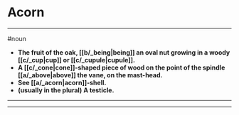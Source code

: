 # Acorn
---
#noun
- **The fruit of the oak, [[b/_being|being]] an oval nut growing in a woody [[c/_cup|cup]] or [[c/_cupule|cupule]].**
- **A [[c/_cone|cone]]-shaped piece of wood on the point of the spindle [[a/_above|above]] the vane, on the mast-head.**
- **See [[a/_acorn|acorn]]-shell.**
- **(usually in the plural) A testicle.**
---
---
